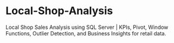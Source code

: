 # Local-Shop-Analysis
Local Shop Sales Analysis using SQL Server | KPIs, Pivot, Window Functions, Outlier Detection, and Business Insights for retail data.
